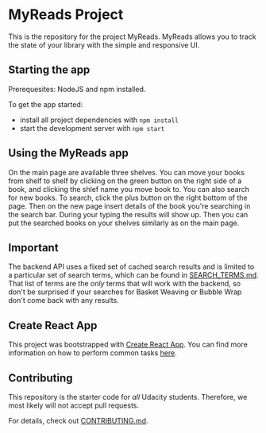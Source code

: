 # MyReads Project

This is the repository for the project MyReads. MyReads allows you to track the state of your library with the simple and responsive UI.

## Starting the app

Prerequesites: NodeJS and npm installed.

To get the app started:

* install all project dependencies with `npm install`
* start the development server with `npm start`

## Using the MyReads app

On the main page are available three shelves. You can move your books from shelf to shelf by clicking on the green button on the right side of a book, and clicking the shlef name you move book to.
You can also search for new books. To search, click the plus button on the right bottom of the page. Then on the new page insert details of the book you're searching in the search bar. During your typing the results will show up. Then you can put the searched books on your shelves similarly as on the main page.

## Important
The backend API uses a fixed set of cached search results and is limited to a particular set of search terms, which can be found in [SEARCH_TERMS.md](SEARCH_TERMS.md). That list of terms are the _only_ terms that will work with the backend, so don't be surprised if your searches for Basket Weaving or Bubble Wrap don't come back with any results.

## Create React App

This project was bootstrapped with [Create React App](https://github.com/facebookincubator/create-react-app). You can find more information on how to perform common tasks [here](https://github.com/facebookincubator/create-react-app/blob/master/packages/react-scripts/template/README.md).

## Contributing

This repository is the starter code for _all_ Udacity students. Therefore, we most likely will not accept pull requests.

For details, check out [CONTRIBUTING.md](CONTRIBUTING.md).
